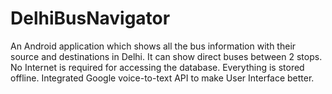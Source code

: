 # DelhiBusNavigator
An Android application which shows all the bus information with their source and destinations in Delhi.
It can show direct buses between 2 stops.
No Internet is required for accessing the database. Everything is stored offline.
Integrated Google voice-to-text API to make User Interface better.
